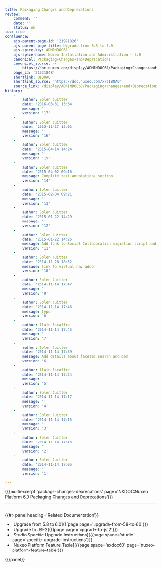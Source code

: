 ```yaml
---
title: Packaging Changes and Deprecations
review:
    comment: ''
    date: ''
    status: ok
toc: true
confluence:
    ajs-parent-page-id: '21921826'
    ajs-parent-page-title: Upgrade from 5.8 to 6.0
    ajs-space-key: ADMINDOC60
    ajs-space-name: Nuxeo Installation and Administration — 6.0
    canonical: Packaging+Changes+and+Deprecations
    canonical_source: >-
        https://doc.nuxeo.com/display/ADMINDOC60/Packaging+Changes+and+Deprecations
    page_id: '21921848'
    shortlink: OIBOAQ
    shortlink_source: 'https://doc.nuxeo.com/x/OIBOAQ'
    source_link: /display/ADMINDOC60/Packaging+Changes+and+Deprecations
history:
    -
        author: Solen Guitter
        date: '2016-03-31 13:34'
        message: ''
        version: '17'
    -
        author: Solen Guitter
        date: '2015-11-27 15:03'
        message: ''
        version: '16'
    -
        author: Solen Guitter
        date: '2015-04-14 14:24'
        message: ''
        version: '15'
    -
        author: Solen Guitter
        date: '2015-04-02 09:16'
        message: Complete text annotations section
        version: '14'
    -
        author: Solen Guitter
        date: '2015-02-04 09:21'
        message: ''
        version: '13'
    -
        author: Solen Guitter
        date: '2015-01-22 14:29'
        message: ''
        version: '12'
    -
        author: Solen Guitter
        date: '2015-01-22 14:26'
        message: Add link to Social Collaboration migration script and readme
        version: '11'
    -
        author: Solen Guitter
        date: '2014-11-28 18:32'
        message: link to virtual nav addon
        version: '10'
    -
        author: Solen Guitter
        date: '2014-11-14 17:47'
        message: ''
        version: '9'
    -
        author: Solen Guitter
        date: '2014-11-14 17:46'
        message: typo
        version: '8'
    -
        author: Alain Escaffre
        date: '2014-11-14 17:45'
        message: ''
        version: '7'
    -
        author: Solen Guitter
        date: '2014-11-14 17:39'
        message: Add details about faceted search and dam
        version: '6'
    -
        author: Alain Escaffre
        date: '2014-11-14 17:24'
        message: ''
        version: '5'
    -
        author: Solen Guitter
        date: '2014-11-14 17:17'
        message: ''
        version: '4'
    -
        author: Solen Guitter
        date: '2014-11-14 17:15'
        message: ''
        version: '3'
    -
        author: Solen Guitter
        date: '2014-11-14 17:15'
        message: ''
        version: '2'
    -
        author: Solen Guitter
        date: '2014-11-14 17:05'
        message: ''
        version: '1'

---
```

{{{multiexcerpt 'package-changes-deprecations' page='NXDOC:Nuxeo Platform 6.0 Packaging Changes and Deprecations'}}}

* * *

<div class="row" data-equalizer data-equalize-on="medium"><div class="column medium-6">

{{#> panel heading='Related Documentation'}}

- [Upgrade from 5.8 to 6.0]({{page page='upgrade-from-58-to-60'}})
- [Upgrade to JSF2]({{page page='upgrade-to-jsf2'}})
- [Studio Specific Upgrade Instructions]({{page space='studio' page='specific-upgrade-instructions'}})
- [Nuxeo Platform Feature Table]({{page space='nxdoc60' page='nuxeo-platform-feature-table'}})

{{/panel}}</div><div class="column medium-6">

&nbsp;

</div></div>
